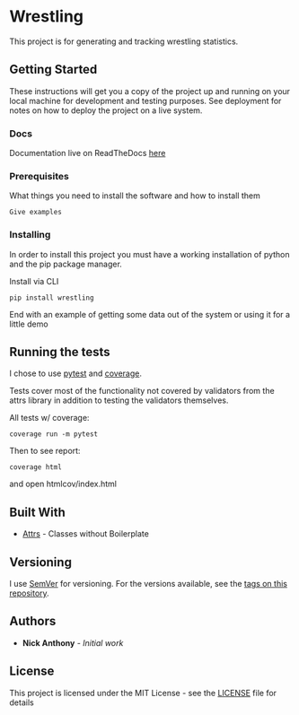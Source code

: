 # Wrestling

This project is for generating and tracking wrestling statistics.

## Getting Started

These instructions will get you a copy of the project up and running on your local machine for development and testing purposes. See deployment for notes on how to deploy the project on a live system.

### Docs
Documentation live on ReadTheDocs [here](https://wrestling.readthedocs.io/en/latest/source/wrestling.html#module-wrestling)

### Prerequisites

What things you need to install the software and how to install them

```
Give examples
```

### Installing

In order to install this project you must have a working installation of python and the pip package manager.

Install via CLI

```
pip install wrestling
```

End with an example of getting some data out of the system or using it for a little demo

## Running the tests

I chose to use [pytest](https://docs.pytest.org/en/stable/) and [coverage](https://coverage.readthedocs.io/en/coverage-5.2.1/#).

Tests cover most of the functionality not covered by validators from the attrs library in addition to testing the validators themselves.

All tests w/ coverage:
```
coverage run -m pytest
```

Then to see report:
```
coverage html
```
and open htmlcov/index.html


## Built With

* [Attrs](https://www.attrs.org/en/stable/) - Classes without Boilerplate


## Versioning

I use [SemVer](http://semver.org/) for versioning. For the versions available, see the [tags on this repository](https://github.com/nanthony007/wrestling/tags). 

## Authors

* **Nick Anthony** - *Initial work* 

## License

This project is licensed under the MIT License - see the [LICENSE](LICENSE) file for details
